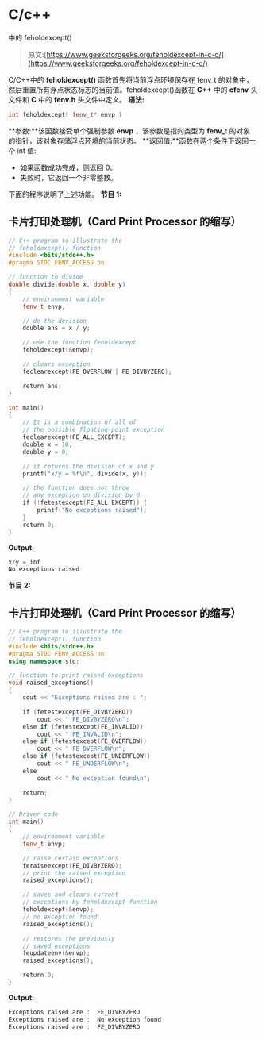 # C/c++

中的 feholdexcept()

> 原文:[https://www.geeksforgeeks.org/feholdexcept-in-c-c/](https://www.geeksforgeeks.org/feholdexcept-in-c-c/)

C/C++中的 **feholdexcept()** 函数首先将当前浮点环境保存在 fenv_t 的对象中，然后重置所有浮点状态标志的当前值。feholdexcept()函数在 **C++** 中的 **cfenv** 头文件和 **C** 中的 **fenv.h** 头文件中定义。
**语法:**

```cpp
int feholdexcept( fenv_t* envp )
```

**参数:**该函数接受单个强制参数 **envp** ，该参数是指向类型为 **fenv_t** 的对象
的指针，该对象存储浮点环境的当前状态。
**返回值:**函数在两个条件下返回一个 int 值:

*   如果函数成功完成，则返回 0。
*   失败时，它返回一个非零整数。

下面的程序说明了上述功能。
**节目 1:**

## 卡片打印处理机（Card Print Processor 的缩写）

```cpp
// C++ program to illustrate the
// feholdexcept() function
#include <bits/stdc++.h>
#pragma STDC FENV_ACCESS on

// function to divide
double divide(double x, double y)
{
    // environment variable
    fenv_t envp;

    // do the devision
    double ans = x / y;

    // use the function feholdexcept
    feholdexcept(&envp);

    // clears exception
    feclearexcept(FE_OVERFLOW | FE_DIVBYZERO);

    return ans;
}

int main()
{
    // It is a combination of all of
    // the possible floating-point exception
    feclearexcept(FE_ALL_EXCEPT);
    double x = 10;
    double y = 0;

    // it returns the division of x and y
    printf("x/y = %f\n", divide(x, y));

    // the function does not throw
    // any exception on division by 0
    if (!fetestexcept(FE_ALL_EXCEPT)) {
        printf("No exceptions raised");
    }
    return 0;
}
```

**Output:** 

```cpp
x/y = inf
No exceptions raised
```

**节目 2:**

## 卡片打印处理机（Card Print Processor 的缩写）

```cpp
// C++ program to illustrate the
// feholdexcept() function
#include <bits/stdc++.h>
#pragma STDC FENV_ACCESS on
using namespace std;

// function to print raised exceptions
void raised_exceptions()
{
    cout << "Exceptions raised are : ";

    if (fetestexcept(FE_DIVBYZERO))
        cout << " FE_DIVBYZERO\n";
    else if (fetestexcept(FE_INVALID))
        cout << " FE_INVALID\n";
    else if (fetestexcept(FE_OVERFLOW))
        cout << " FE_OVERFLOW\n";
    else if (fetestexcept(FE_UNDERFLOW))
        cout << " FE_UNDERFLOW\n";
    else
        cout << " No exception found\n";

    return;
}

// Driver code
int main()
{
    // environment variable
    fenv_t envp;

    // raise certain exceptions
    feraiseexcept(FE_DIVBYZERO);
    // print the raised exception
    raised_exceptions();

    // saves and clears current
    // exceptions by feholdexcept function
    feholdexcept(&envp);
    // no exception found
    raised_exceptions();

    // restores the previously
    // saved exceptions
    feupdateenv(&envp);
    raised_exceptions();

    return 0;
}
```

**Output:** 

```cpp
Exceptions raised are :  FE_DIVBYZERO
Exceptions raised are :  No exception found
Exceptions raised are :  FE_DIVBYZERO
```